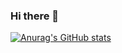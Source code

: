 ### Hi there 👋

[![Anurag's GitHub stats](https://github-readme-stats.vercel.app/api?username=saschacollinet&show_icons=true&theme=dracula&count_private=true)](https://github.com/anuraghazra/github-readme-stats)

<!--
**saschacollinet/saschacollinet** is a ✨ _special_ ✨ repository because its `README.md` (this file) appears on your GitHub profile.

Here are some ideas to get you started:

- 🔭 I’m currently working on ...
- 🌱 I’m currently learning ...
- 👯 I’m looking to collaborate on ...
- 🤔 I’m looking for help with ...
- 💬 Ask me about ...
- 📫 How to reach me: ...
- 😄 Pronouns: ...
- ⚡ Fun fact: ...
-->
